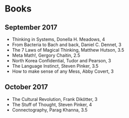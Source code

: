 # Books

## September 2017

- Thinking in Systems, Donella H. Meadows, 4
- From Bacteria to Bach and back, Daniel C. Dennet, 3
- The 7 Laws of Magical Thinking, Matthew Hutson, 3.5
- Meta Math!, Gergory Chaitin, 2.5
- North Korea Confidential, Tudor and Pearson, 3
- The Language Instinct, Steven Pinker, 3.5
- How to make sense of any Mess, Abby Covert, 3

## October 2017

- The Cultural Revolution, Frank Dikötter, 3
- The Stuff of Thought, Steven Pinker, 4
- Connectography, Parag Khanna, 3.5
